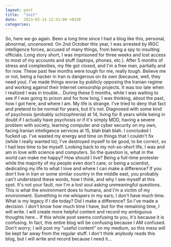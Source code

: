 ```yaml
---
layout: post
title:  "init"
date:   2023-03-14 12:51:00 +0330
categories: 
---
```

So, here we go again. Been a long time since I had a blog like this, personal, abnormal, uncensored.
On 2nd October this year, I was arrested by IRGC intelligence forces, accused of many things, from being a spy to insulting officials.
Long story short, I was imprisoned for three weeks and lost access to most of my accounts and stuff (laptops, phones, etc.). After 5 months of stress and complexities, my file got closed, and I'm a free man, partially and for now.
These past few months were tough for me, really tough. Believe me or not, being a hacker in Iran is dangerous on its own (because, well, they need you). I've made things worse by publicly opposing the Iranian regime and working against their Internet censorship projects. It was too late when I realized I was in trouble...
During these 5 months, while I was waiting to see if I was going to prison and for how long, I was thinking, about the past, how I got here, and where I am. My life is strange. I've tried to deny that fact and pretend to be normal for years, but it's not. Diagnosed with some kind of psychosis (probably schizophrenia) at 14, living for 8 years while being in doubt if I actually have psychosis or if it's simply MDD, having a severe problem with society, learning computer and cyber security on my own, facing Iranian intelligence services at 15, blah blah blah.
I concluded I fucked up. I've wasted my energy and time on things that I couldn't fix (while I really wanted to); I've destroyed myself to be good, to be correct, so I had less time to be myself. Looking back to my not-so-short life, I was and am in love with science and computers. So the question is, what in the world can make me happy? How should I live? Being a full-time protester while the majority of my people even don't care, or being a scientist, dedicating my life to what I love and where I can make a difference?
If you don't live in Iran or some similar country in the middle east, you probably can't understand these words, how I think, and why I see myself at this spot. It's not your fault, nor I'm a lost soul asking unmeaningful questions. This is what the environment does to humans, and I'm a victim of my environment.
Something in me whispers in my ears; I don't have much time. What is my legacy if I die today? Did I make a difference? So I've made a decision. I don't know how much time I have, but for the remaining time, I will write. I will create more helpful content and record my ambiguous thoughts here...
If this whole post seems confusing to you, it's because it is confusing. In fact, this entire blog will be confusing because I AM confused.
Don't worry; I will post my "useful content" on my medium, so this mess will be kept far away from the regular stuff. I don't think anybody reads this blog, but I will write and record because I need it...
